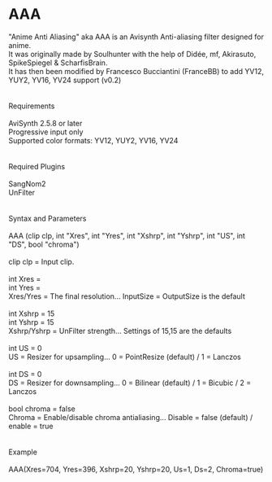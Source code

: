 # AAA
"Anime Anti Aliasing" aka AAA is an Avisynth Anti-aliasing filter designed for anime.
<br>
It was originally made by Soulhunter with the help of Didée, mf, Akirasuto, SpikeSpiegel & ScharfisBrain.
<br>
It has then been modified by Francesco Bucciantini (FranceBB) to add YV12, YUY2, YV16, YV24 support (v0.2)
<br>
<br>
<br>
Requirements
<br>
<br>
AviSynth 2.5.8 or later
<br>
Progressive input only
<br>
Supported color formats: YV12, YUY2, YV16, YV24
<br>
<br>
<br>
Required Plugins
<br>
<br>
SangNom2
<br>
UnFilter
<br>
<br>
<br>
Syntax and Parameters
<br>
<br>
AAA (clip clp, int "Xres", int "Yres", int "Xshrp", int "Yshrp", int "US", int "DS", bool "chroma")
<br>
<br>
clip  clp = Input clip.
<br>
<br>
int  Xres =
<br>
int  Yres =
<br>
Xres/Yres = The final resolution... InputSize = OutputSize is the default
<br>
<br>
int  Xshrp = 15
<br>
int  Yshrp = 15
<br>
Xshrp/Yshrp = UnFilter strength... Settings of 15,15 are the defaults
<br>
<br>
int  US = 0
<br>
US = Resizer for upsampling... 0 = PointResize (default) / 1 = Lanczos
<br>
<br>
int  DS = 0
<br>
DS = Resizer for downsampling... 0 = Bilinear (default) / 1 = Bicubic / 2 = Lanczos
<br>
<br>
bool  chroma = false
<br>
Chroma = Enable/disable chroma antialiasing... Disable = false (default) / enable = true
<br>
<br>
<br>
Example
<br>
<br>
AAA(Xres=704, Yres=396, Xshrp=20, Yshrp=20, Us=1, Ds=2, Chroma=true)
